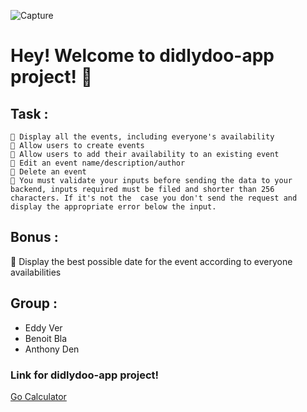 
![Capture](https://github.com/becodeorg/CRL-Wilson-1/raw/master/1.TRAIL/2.The-Hill/Projects/3.Didlydoo/logo.png)
# Hey! Welcome to didlydoo-app project! 👋


## Task  :

    🌱 Display all the events, including everyone's availability
    🌱 Allow users to create events
    🌱 Allow users to add their availability to an existing event
    🌱 Edit an event name/description/author
    🌱 Delete an event
    🌱 You must validate your inputs before sending the data to your backend, inputs required must be filed and shorter than 256 characters. If it's not the  case you don't send the request and display the appropriate error below the input.


## Bonus :
🌼 Display the best possible date for the event according to everyone availabilities

## Group :
- Eddy Ver
- Benoit Bla
- Anthony Den

### Link for didlydoo-app project!


[Go Calculator]()
